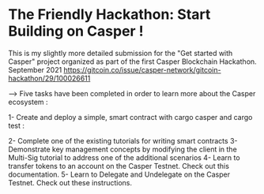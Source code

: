 # The Friendly Hackathon: Start Building on Casper !
This is my slightly more detailed submission for the "Get started with Casper" project organized as part of the first Casper Blockchain Hackathon. September 2021
https://gitcoin.co/issue/casper-network/gitcoin-hackathon/29/100026611



--> Five tasks have been completed in order to learn more about the Casper ecosystem :

1- Create and deploy a simple, smart contract with cargo casper and cargo test :








2- Complete one of the existing tutorials for writing smart contracts
3- Demonstrate key management concepts by modifying the client in the Multi-Sig tutorial to address one of the additional scenarios
4- Learn to transfer tokens to an account on the Casper Testnet. Check out this documentation.
5- Learn to Delegate and Undelegate on the Casper Testnet. Check out these instructions.

